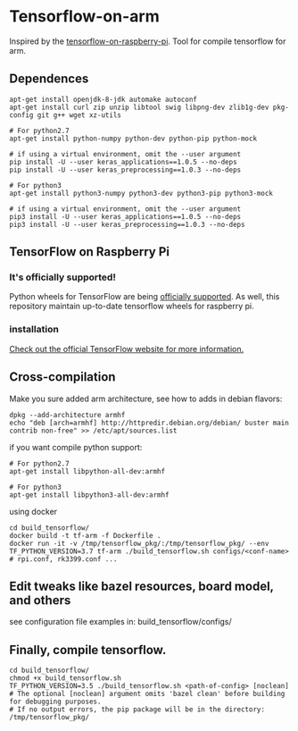 # Tensorflow-on-arm

Inspired by the [tensorflow-on-raspberry-pi](https://github.com/samjabrahams/tensorflow-on-raspberry-pi).
Tool for compile tensorflow for arm.

## Dependences
```shell
apt-get install openjdk-8-jdk automake autoconf
apt-get install curl zip unzip libtool swig libpng-dev zlib1g-dev pkg-config git g++ wget xz-utils

# For python2.7
apt-get install python-numpy python-dev python-pip python-mock

# if using a virtual environment, omit the --user argument
pip install -U --user keras_applications==1.0.5 --no-deps
pip install -U --user keras_preprocessing==1.0.3 --no-deps

# For python3
apt-get install python3-numpy python3-dev python3-pip python3-mock

# if using a virtual environment, omit the --user argument
pip3 install -U --user keras_applications==1.0.5 --no-deps
pip3 install -U --user keras_preprocessing==1.0.3 --no-deps
```

## TensorFlow on Raspberry Pi

### It's officially supported!

Python wheels for TensorFlow are being [officially supported](https://medium.com/tensorflow/tensorflow-1-9-officially-supports-the-raspberry-pi-b91669b0aa0). As well, this repository maintain up-to-date tensorflow wheels for raspberry pi.

### installation
[Check out the official TensorFlow website for more information.](https://www.tensorflow.org/install/install_raspbian)


## Cross-compilation
Make you sure added arm architecture, see how to adds in debian flavors:
```shell
dpkg --add-architecture armhf
echo "deb [arch=armhf] http://httpredir.debian.org/debian/ buster main contrib non-free" >> /etc/apt/sources.list
```
if you want compile python support:
```shell
# For python2.7
apt-get install libpython-all-dev:armhf

# For python3
apt-get install libpython3-all-dev:armhf
```
using docker
```shell
cd build_tensorflow/
docker build -t tf-arm -f Dockerfile .
docker run -it -v /tmp/tensorflow_pkg/:/tmp/tensorflow_pkg/ --env TF_PYTHON_VERSION=3.7 tf-arm ./build_tensorflow.sh configs/<conf-name> # rpi.conf, rk3399.conf ...
```

## Edit tweaks like bazel resources, board model, and others
see configuration file examples in: build_tensorflow/configs/

## Finally, compile tensorflow.
```shell
cd build_tensorflow/
chmod +x build_tensorflow.sh
TF_PYTHON_VERSION=3.5 ./build_tensorflow.sh <path-of-config> [noclean]
# The optional [noclean] argument omits 'bazel clean' before building for debugging purposes.
# If no output errors, the pip package will be in the directory: /tmp/tensorflow_pkg/
```
